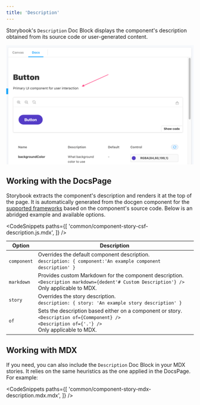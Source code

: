 ```yaml
---
title: 'Description'
---
```


Storybook's `Description` Doc Block displays the component's description obtained from its source code or user-generated content.

![Docs blocks with description](./docblock-description.png)

## Working with the DocsPage

Storybook extracts the component's description and renders it at the top of the page. It is automatically generated from the docgen component for the [supported frameworks](../api/frameworks-feature-support.md) based on the component's source code. Below is an abridged example and available options.

<!-- prettier-ignore-start -->

<CodeSnippets
  paths={[
    'common/component-story-csf-description.js.mdx',
  ]}
/>

<!-- prettier-ignore-end -->

| Option      | Description                                                                                                                                                       |
| ----------- | ----------------------------------------------------------------------------------------------------------------------------------------------------------------- |
| `component` | Overrides the default component description. <br/> `description: { component:'An example component description' }`                                                |
| `markdown`  | Provides custom Markdown for the component description. <br/> `<Description markdown={dedent'# Custom Description'} />` <br/> Only applicable to MDX.             |
| `story`     | Overrides the story description. <br/> `description: { story: 'An example story description' }`                                                                   |
| `of`        | Sets the description based either on a component or story. <br/> `<Description of={Commponent} />` <br/> `<Description of={'.'} />` <br/> Only applicable to MDX. |

## Working with MDX

If you need, you can also include the `Description` Doc Block in your MDX stories. It relies on the same heuristics as the one applied in the DocsPage. For example:

<!-- prettier-ignore-start -->

<CodeSnippets
  paths={[
    'common/component-story-mdx-description.mdx.mdx',
  ]}
/>

<!-- prettier-ignore-end -->
